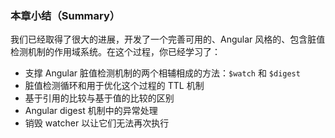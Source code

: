 ### 本章小结（Summary）

我们已经取得了很大的进展，开发了一个完善可用的、Angular 风格的、包含脏值检测机制的作用域系统。在这个过程，你已经学习了：

- 支撑 Angular 脏值检测机制的两个相辅相成的方法：`$watch` 和 `$digest`
- 脏值检测循环和用于优化这个过程的 TTL 机制
- 基于引用的比较与基于值的比较的区别
- Angular digest 机制中的异常处理
- 销毁 watcher 以让它们无法再次执行